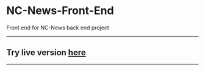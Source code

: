 # NC-News-Front-End
Front end for NC-News back end project


---

## **Try live version [here](https://abi-frontend.onrender.com/)**

---
